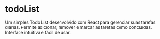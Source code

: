 # todoList
Um simples Todo List desenvolvido com React para gerenciar suas tarefas diárias. Permite adicionar, remover e marcar as tarefas como concluídas. Interface intuitiva e fácil de usar. 
